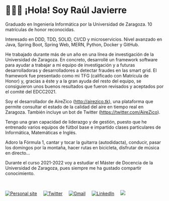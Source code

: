 # 👨🏽‍💻 ¡Hola! Soy Raúl Javierre

Graduado en Ingeniería Informática por la Universidad de Zaragoza. 10 matrículas de honor reconocidas.

Interesado en DDD, TDD, SOLID, CI/CD y microservicios. Nivel avanzado en Java, Spring Boot, Spring Web, MERN, Python, Docker y GitHub.

He trabajado durante más de un año en una línea de investigación de la Universidad de Zaragoza. En concreto, desarrollé un framework software para ayudar a trabajar a mi equipo de investigación y a futuras desarrolladoras y desarrolladores a detectar fraudes en las smart grid. El framework fue presentado como mi TFG (calificado con Matrícula de Honor) y, gracias a éste y a la gran ayuda del resto del equipo, se consiguieron unos buenos resultados que fueron revisados y aceptados por el comité del EDCC2021.

Soy el desarrollador de AireZico (http://airezico.tk), una plataforma que permite consultar el estado de la calidad del aire en tiempo real en Zaragoza. También incluye un bot de Twitter (https://twitter.com/AireZico).

Tengo una gran capacidad de liderazgo y de gestión, puesto que he entrenado varios equipos de fútbol base e impartido clases particulares de Informática, Matemáticas e Inglés.

Adoro la Fórmula 1, cantar y tocar la guitarra (autodidacta), conducir, pasar los domingos por la montaña, hacer rutas en bicicleta, disfrutar de música en directo...

Durante el curso 2021-2022 voy a estudiar el Máster de Docencia de la Universidad de Zaragoza, pues siempre me ha gustado compartir conocimiento.

</br>

<a href="https://rauljavierre.github.io/"><img src="https://img.shields.io/website?style=for-the-badge&url=https%3A%2F%2Frauljavierre.github.io%2F" alt="Personal site"></a> &nbsp; &nbsp;
<a href="https://twitter.com/rauljavierre"><img src="https://img.shields.io/badge/Twitter-1DA1F2?style=for-the-badge&logo=twitter&logoColor=white" alt="Twitter"></a> &nbsp; &nbsp;
<a href="mailto:javierreraul@gmail.com"><img src="https://img.shields.io/badge/Gmail-D14836?style=for-the-badge&logo=gmail&logoColor=white" alt="Gmail"></a> &nbsp; &nbsp;
<a href="https://www.linkedin.com/in/raul-javierre/"><img src="https://img.shields.io/badge/LinkedIn-0077B5?style=for-the-badge&logo=linkedin&logoColor=white" alt="LinkedIn"></a> &nbsp; &nbsp;
![](https://komarev.com/ghpvc/?username=javierreraul&color=blue)
